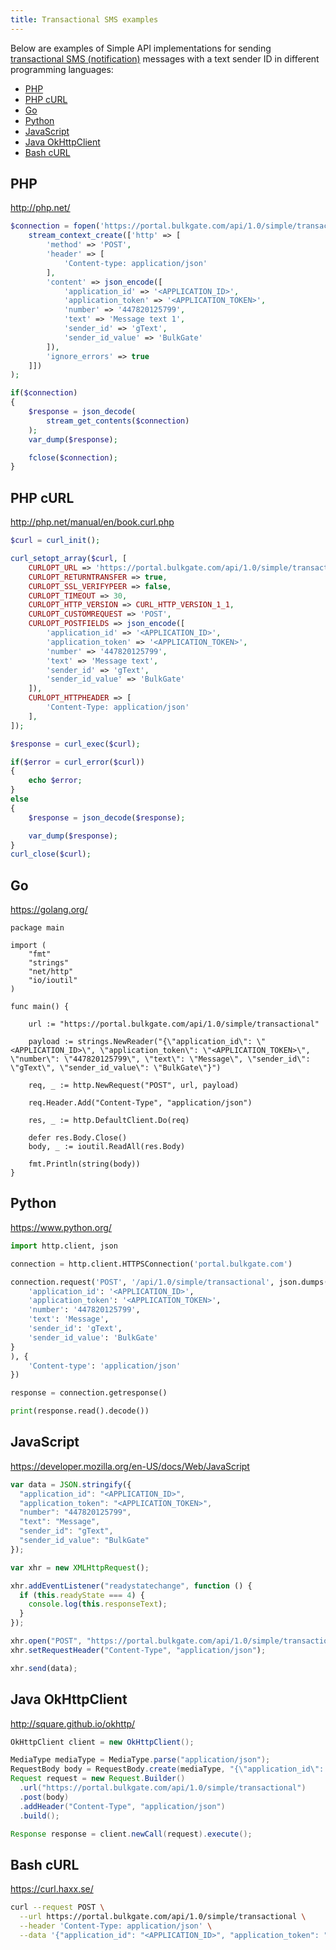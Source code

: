 ```yaml
---
title: Transactional SMS examples
---
```


Below are examples of Simple API implementations for sending [transactional SMS (notification)](difference-promotional-transactional-sms.md#transactional-sms) messages with a text sender ID in different programming languages: 
 - [PHP](#php)
 - [PHP cURL](#php-curl)
 - [Go](#go)
 - [Python](#python)
 - [JavaScript](#javascript)
 - [Java OkHttpClient](#java-okhttpclient)
 - [Bash cURL](#bash-curl)

## PHP
http://php.net/
``` php
$connection = fopen('https://portal.bulkgate.com/api/1.0/simple/transactional', 'r', false,
    stream_context_create(['http' => [
        'method' => 'POST',
        'header' => [
            'Content-type: application/json'
        ],
        'content' => json_encode([
            'application_id' => '<APPLICATION_ID>',
            'application_token' => '<APPLICATION_TOKEN>',
            'number' => '447820125799',
            'text' => 'Message text 1',
            'sender_id' => 'gText',
            'sender_id_value' => 'BulkGate'
        ]),
        'ignore_errors' => true
    ]])
);

if($connection)
{
    $response = json_decode(
        stream_get_contents($connection)
    );
    var_dump($response);

    fclose($connection);
}
```

## PHP cURL 
http://php.net/manual/en/book.curl.php
``` php
$curl = curl_init();

curl_setopt_array($curl, [
    CURLOPT_URL => 'https://portal.bulkgate.com/api/1.0/simple/transactional',
    CURLOPT_RETURNTRANSFER => true,
    CURLOPT_SSL_VERIFYPEER => false,
    CURLOPT_TIMEOUT => 30,
    CURLOPT_HTTP_VERSION => CURL_HTTP_VERSION_1_1,
    CURLOPT_CUSTOMREQUEST => 'POST',
    CURLOPT_POSTFIELDS => json_encode([
        'application_id' => '<APPLICATION_ID>',
        'application_token' => '<APPLICATION_TOKEN>',
        'number' => '447820125799',
        'text' => 'Message text',
        'sender_id' => 'gText',
        'sender_id_value' => 'BulkGate'
    ]),
    CURLOPT_HTTPHEADER => [
        'Content-Type: application/json'
    ],
]);

$response = curl_exec($curl);

if($error = curl_error($curl))
{
    echo $error;
}
else
{
    $response = json_decode($response);

    var_dump($response);
}
curl_close($curl);
```

## Go
https://golang.org/
``` golang
package main

import (
	"fmt"
	"strings"
	"net/http"
	"io/ioutil"
)

func main() {

	url := "https://portal.bulkgate.com/api/1.0/simple/transactional"

	payload := strings.NewReader("{\"application_id\": \"<APPLICATION_ID>\", \"application_token\": \"<APPLICATION_TOKEN>\", \"number\": \"447820125799\", \"text\": \"Message\", \"sender_id\": \"gText\", \"sender_id_value\": \"BulkGate\"}")

	req, _ := http.NewRequest("POST", url, payload)

	req.Header.Add("Content-Type", "application/json")

	res, _ := http.DefaultClient.Do(req)

	defer res.Body.Close()
	body, _ := ioutil.ReadAll(res.Body)

	fmt.Println(string(body))
}
```

## Python
https://www.python.org/
``` Python
import http.client, json

connection = http.client.HTTPSConnection('portal.bulkgate.com')

connection.request('POST', '/api/1.0/simple/transactional', json.dumps({
    'application_id': '<APPLICATION_ID>',
    'application_token': '<APPLICATION_TOKEN>',
    'number': '447820125799',
    'text': 'Message',
    'sender_id': 'gText',
    'sender_id_value': 'BulkGate'
}
), {
    'Content-type': 'application/json'
})

response = connection.getresponse()

print(response.read().decode())
```

## JavaScript
https://developer.mozilla.org/en-US/docs/Web/JavaScript
``` JavaScript
var data = JSON.stringify({
  "application_id": "<APPLICATION_ID>",
  "application_token": "<APPLICATION_TOKEN>",
  "number": "447820125799",
  "text": "Message",
  "sender_id": "gText",
  "sender_id_value": "BulkGate"
});

var xhr = new XMLHttpRequest();

xhr.addEventListener("readystatechange", function () {
  if (this.readyState === 4) {
    console.log(this.responseText);
  }
});

xhr.open("POST", "https://portal.bulkgate.com/api/1.0/simple/transactional");
xhr.setRequestHeader("Content-Type", "application/json");

xhr.send(data);
```

## Java OkHttpClient
http://square.github.io/okhttp/
``` Java
OkHttpClient client = new OkHttpClient();

MediaType mediaType = MediaType.parse("application/json");
RequestBody body = RequestBody.create(mediaType, "{\"application_id\": \"<APPLICATION_ID>\", \"application_token\": \"<APPLICATION_TOKEN>\", \"number\": \"447820125799\", \"text\": \"Message\", \"sender_id\": \"gText\", \"sender_id_value\": \"BulkGate\"}");
Request request = new Request.Builder()
  .url("https://portal.bulkgate.com/api/1.0/simple/transactional")
  .post(body)
  .addHeader("Content-Type", "application/json")
  .build();

Response response = client.newCall(request).execute();
```

## Bash cURL
https://curl.haxx.se/
``` bash
curl --request POST \
  --url https://portal.bulkgate.com/api/1.0/simple/transactional \
  --header 'Content-Type: application/json' \
  --data '{"application_id": "<APPLICATION_ID>", "application_token": "<APPLICATION_TOKEN>", "number": "420777777777", "text": "Message", "sender_id": "gText", "sender_id_value": "BulkGate"}'
```
